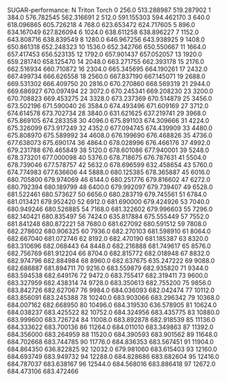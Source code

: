 SUGAR-performance:
          N      Triton       Torch
0     256.0  513.288987  519.287902
1     384.0  576.782545  562.316691
2     512.0  591.155303  594.462170
3     640.0  618.096865  605.726218
4     768.0  623.653472  624.717605
5     896.0  634.167049  627.826094
6    1024.0  638.611258  638.896227
7    1152.0  643.808716  638.839549
8    1280.0  646.967256  643.938925
9    1408.0  650.861318  652.248323
10   1536.0  652.342766  650.550667
11   1664.0  657.417453  656.523135
12   1792.0  657.901437  657.052057
13   1920.0  659.281740  658.125470
14   2048.0  663.271755  662.393178
15   2176.0  662.516934  660.710872
16   2304.0  665.345695  664.190261
17   2432.0  667.499734  666.626558
18   2560.0  667.837190  667.145071
19   2688.0  669.531302  666.409750
20   2816.0  670.270860  668.569319
21   2944.0  669.686927  670.097494
22   3072.0  670.245341  669.208230
23   3200.0  670.708823  669.453275
24   3328.0  673.237369  670.514879
25   3456.0  673.502196  671.590040
26   3584.0  674.493496  671.609169
27   3712.0  674.614578  673.702734
28   3840.0  631.621625  637.219741
29   3968.0  675.869105  674.283358
30   4096.0  675.891103  674.309666
31   4224.0  675.326099  673.917249
32   4352.0  677.094745  674.439909
33   4480.0  675.808970  675.589992
34   4608.0  676.199690  676.468826
35   4736.0  677.638073  675.690174
36   4864.0  678.028996  676.466176
37   4992.0  679.231788  676.465849
38   5120.0  678.601086  677.940001
39   5248.0  678.373201  677.000098
40   5376.0  678.718675  676.787631
41   5504.0  678.739046  677.578757
42   5632.0  678.696599  632.458654
43   5760.0  674.774983  677.636606
44   5888.0  680.125385  678.365887
45   6016.0  680.705800  679.974069
46   6144.0  680.251776  679.816602
47   6272.0  680.792394  680.189799
48   6400.0  679.992097  679.739407
49   6528.0  681.522461  680.573627
50   6656.0  680.283719  679.745561
51   6784.0  681.013421  679.952420
52   6912.0  681.690000  679.424926
53   7040.0  680.949246  680.526885
54   7168.0  681.322602  679.996603
55   7296.0  682.140421  680.835497
56   7424.0  635.817884  675.555449
57   7552.0  681.841248  680.872221
58   7680.0  681.627092  680.591512
59   7808.0  682.278602  680.906325
60   7936.0  682.270103  681.598910
61   8064.0  682.667040  681.072746
62   8192.0  682.470190  681.185387
63   8320.0  683.310696  682.068443
64   8448.0  682.216888  681.749617
65   8576.0  682.756769  681.912204
66   8704.0  682.815772  682.018948
67   8832.0  682.974796  682.884984
68   8960.0  682.637675  635.247222
69   9088.0  682.686887  681.894711
70   9216.0  683.559879  682.935820
71   9344.0  683.594538  682.649176
72   9472.0  683.755417  682.319411
73   9600.0  683.327959  682.438314
74   9728.0  683.350613  682.755200
75   9856.0  683.842726  682.627067
76   9984.0  684.036093  682.042474
77  10112.0  683.856091  683.245388
78  10240.0  683.903066  683.296342
79  10368.0  684.007162  682.668950
80  10496.0  684.319530  636.578905
81  10624.0  684.038237  683.425522
82  10752.0  684.324956  683.435775
83  10880.0  683.999600  683.726724
84  11008.0  683.892878  682.918539
85  11136.0  684.333622  683.700136
86  11264.0  684.011010  683.349863
87  11392.0  684.356000  683.264959
88  11520.0  684.390593  683.901562
89  11648.0  684.702668  683.744785
90  11776.0  684.836353  683.567451
91  11904.0  684.864350  636.822825
92  12032.0  679.981060  683.615403
93  12160.0  684.693749  683.949732
94  12288.0  684.828686  683.682604
95  12416.0  684.787037  683.638167
96  12544.0  684.568016  683.886418
97  12672.0  684.473106  683.472466
